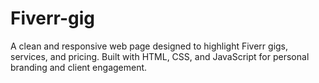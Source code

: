 # Fiverr-gig
A clean and responsive web page designed to highlight Fiverr gigs, services, and pricing. Built with HTML, CSS, and JavaScript for personal branding and client engagement.
